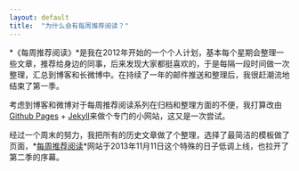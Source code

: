 ```yaml
---
layout: default
title:  "为什么会有每周推荐阅读？"
---
```


*《每周推荐阅读》*是我在2012年开始的一个个人计划，基本每个星期会整理一些文章，推荐给身边的同事，后来发现大家都挺喜欢的，于是每隔一段时间做一次整理，汇总到博客和长微博中。在持续了一年的邮件推送和整理后，我很赶潮流地结束了第一季。

考虑到博客和微博对于每周推荐阅读系列在归档和整理方面的不便，我打算改由[Github Pages](http://pages.github.com) + [Jekyll](http://github.com/mojombo/jekyll)来做个专门的小网站，这又是一次尝试。

经过一个周末的努力，我把所有的历史文章做了个整理，选择了最简洁的模板做了页面，*[每周推荐阅读](http://reading.digitalsonic.me)*网站于2013年11月11日这个特殊的日子低调上线，也拉开了第二季的序幕。